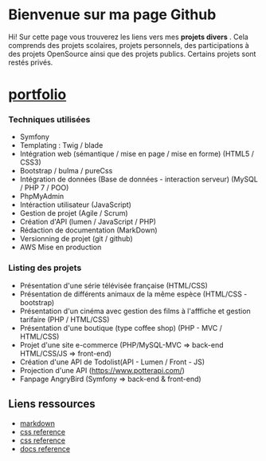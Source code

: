 # Bienvenue sur ma page Github

Hi! Sur cette page vous trouverez les liens vers mes **projets divers** . Cela comprends des projets scolaires, projets personnels, des participations à des projets OpenSource ainsi que des projets publics. Certains projets sont restés privés.

# [portfolio](https://dev1.rom1.ovh/)

### Techniques utilisées 

- Symfony 
- Templating : Twig / blade 
- Intégration web (sémantique / mise en page / mise en forme) (HTML5 / CSS3)
- Bootstrap / bulma / pureCss
- Intégration de données (Base de données - interaction serveur) (MySQL / PHP 7 / POO)
- PhpMyAdmin
- Intéraction utilisateur (JavaScript)
- Gestion de projet (Agile / Scrum)
- Création d'API (lumen / JavaScript / PHP)
- Rédaction de documentation (MarkDown)
- Versionning de projet (git / github)
- AWS Mise en production 

### Listing des projets  

- Présentation d'une série télévisée française (HTML/CSS)   
- Présentation de différents animaux de la même espèce (HTML/CSS - bootstrap)
- Présentation d'un cinéma avec gestion des films à l'afffiche et gestion tarifaire (PHP / HTML/CSS)
- Présentation d'une boutique (type coffee shop) (PHP - MVC / HTML/CSS)
- Projet d'une site e-commerce (PHP/MySQL-MVC => back-end HTML/CSS/JS => front-end) 
- Création d'une API de Todolist(API - Lumen / Front - JS) 
- Projection d'une API (https://www.potterapi.com/)
- Fanpage AngryBird (Symfony => back-end & front-end)

## Liens ressources

- [markdown](https://stackedit.io/app#)
- [css reference](https://cssreference.io/)
- [css reference](https://htmlreference.io/)
- [docs reference](https://devdocs.io/)

